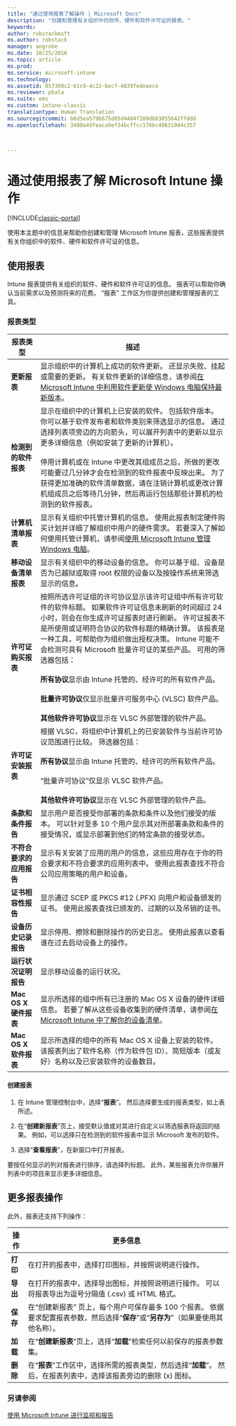 ```yaml
---
title: "通过使用报表了解操作 | Microsoft Docs"
description: "创建和管理有关组织中的软件、硬件和软件许可证的报表。"
keywords: 
author: robstackmsft
ms.author: robstack
manager: angrobe
ms.date: 10/25/2016
ms.topic: article
ms.prod: 
ms.service: microsoft-intune
ms.technology: 
ms.assetid: 857309c2-61c9-4c22-becf-4839fedeaece
ms.reviewer: pbala
ms.suite: ems
ms.custom: intune-classic
translationtype: Human Translation
ms.sourcegitcommit: b6d5ea579b675d85d4404f289db83055642ffddd
ms.openlocfilehash: 3400a49feaca9ef34bcffcc176bc496310d4c357



---
```


# <a name="understand-microsoft-intune-operations-by-using-reports"></a>通过使用报表了解 Microsoft Intune 操作

[!INCLUDE[classic-portal](../includes/classic-portal.md)]

使用本主题中的信息来帮助你创建和管理 Microsoft Intune 报表，这些报表提供有关你组织中的软件、硬件和软件许可证的信息。

## <a name="using-reports"></a>使用报表
Intune 报表提供有关组织的软件、硬件和软件许可证的信息。 报表可以帮助你确认当前需求以及预测将来的花费。 “报表”  工作区为你提供创建和管理报表的工具。 

### <a name="report-types"></a>报表类型

|报表类型|描述|
|---------------|---------------|
|**更新报表**|显示组织中的计算机上成功的软件更新。 还显示失败、挂起或需要的更新。 有关软件更新的详细信息，请参阅[在 Microsoft Intune 中利用软件更新使 Windows 电脑保持最新版本](keep-windows-pcs-up-to-date-with-software-updates-in-microsoft-intune.md)。|
|**检测到的软件报表**|显示在组织中的计算机上已安装的软件。 包括软件版本。 你可以基于软件发布者和软件类别来筛选显示的信息。 通过选择列表项旁边的方向箭头，可以展开列表中的更新以显示更多详细信息（例如安装了更新的计算机）。<br /><br />停用计算机或在 Intune 中更改其组成员之后，所做的更改可能要过几分钟才会在检测到的软件报表中反映出来。 为了获得更加准确的软件清单数据，请在注销计算机或更改计算机组成员之后等待几分钟，然后再运行包括那些计算机的检测到的软件报表。|
|**计算机清单报表**|显示有关组织中托管计算机的信息。 使用此报表制定硬件购买计划并详细了解组织中用户的硬件需求。 若要深入了解如何使用托管计算机，请参阅[使用 Microsoft Intune 管理 Windows 电脑](manage-windows-pcs-with-microsoft-intune.md)。|
|**移动设备清单报表**|显示有关组织中的移动设备的信息。 你可以基于组、设备是否为已越狱或取得 root 权限的设备以及按操作系统来筛选显示的信息。|
|**许可证购买报表**|按照所选许可证组的许可协议显示该许可证组中所有许可软件的软件标题。 如果软件许可证信息未刷新的时间超过 24 小时，则会在你生成许可证报表时进行刷新。 许可证报表不是所使用或证明符合协议的软件标题的精确计算。 该报表是一种工具，可帮助你为组织做出授权决策。 Intune 可能不会检测可具有 Microsoft 批量许可证的某些产品。 可用的筛选器包括：<br /><br />**所有协议**显示由 Intune 托管的、经许可的所有软件产品。<br /><br />**批量许可协议**仅显示批量许可服务中心 (VLSC) 软件产品。<br /><br />**其他软件许可协议**显示在 VLSC 外部管理的软件产品。|
|**许可证安装报表**|根据 VLSC，将组织中计算机上的已安装软件与当前许可协议范围进行比较。 筛选器包括：<br /><br />**所有协议**显示由 Intune 托管的、经许可的所有软件产品。<br /><br />“批量许可协议”仅显示 VLSC 软件产品。<br /><br />**其他软件许可协议**显示在 VLSC 外部管理的软件产品。|
|**条款和条件报告**|显示用户是否接受你部署的条款和条件以及他们接受的版本。 可以针对至多 10 个用户显示其对所部署条款和条件的接受情况，或显示部署到他们的特定条款的接受状态。|
|**不符合要求的应用报告**|显示有关安装了应用的用户的信息，这些应用存在于你的符合要求和不符合要求的应用列表中。 使用此报表查找不符合公司应用策略的用户和设备。|
|**证书相容性报告**|显示通过 SCEP 或 PKCS #12 (.PFX) 向用户和设备颁发的证书。 使用此报表查找已颁发的、过期的以及吊销的证书。|
|**设备历史记录报告**|显示停用、擦除和删除操作的历史日志。 使用此报表以查看谁在过去启动设备上的操作。|
|**运行状况证明报告**|显示移动设备的运行状况。|
|**Mac OS X 硬件报表**|显示所选择的组中所有已注册的 Mac OS X 设备的硬件详细信息。 若要了解从这些设备收集到的硬件清单，请参阅[在 Microsoft Intune 中了解你的设备清单](understand-your-devices-with-inventory-in-microsoft-intune.md)。|
|**Mac OS X 软件报表**|显示所选择的组中的所有 Mac OS X 设备上安装的软件。 该报表列出了软件名称（作为软件包 ID）、简短版本（或友好）名称以及已安装软件的设备数目。|

#### <a name="to-create-a-report"></a>创建报表

1.  在 Intune 管理控制台中，选择“**报表**”。 然后选择要生成的报表类型，如上表所述。

2.  在“**创建新报表**”页上，接受默认值或对其进行自定义以筛选报表将返回的结果。 例如，可以选择只在检测到的软件报表中显示 Microsoft 发布的软件。

3.  选择“**查看报表**”，在新窗口中打开报表。

要按任何显示的列对报表进行排序，请选择列标题。 此外，某些报表允许你展开列表中的项目来显示更多详细信息。

## <a name="more-report-actions"></a>更多报表操作
此外，报表还支持下列操作：

|操作|更多信息|
|----------|--------------------|
|**打印**|在打开的报表中，选择打印图标，并按照说明进行操作。|
|**导出**|在打开的报表中，选择导出图标，并按照说明进行操作。 可以将报表导出为逗号分隔值 (.csv) 或 HTML 格式。|
|**保存**|在“创建新报表”  页上，每个用户可保存最多 100 个报表。 依据要求配置报表参数，然后选择“**保存**”或“**另存为**”（如果要使用其他名称）。|
|**加载**|在“**创建新报表**”页上，选择“**加载**”检索任何以前保存的报表参数集。|
|**删除**|在“**报表**”工作区中，选择所需的报表类型，然后选择“**加载**”。 然后，在报表列表中，选择该报表旁边的删除 (x) 图标。|

### <a name="see-also"></a>另请参阅
[使用 Microsoft Intune 进行监视和报告](monitoring-and-reports-with-microsoft-intune.md)



<!--HONumber=Dec16_HO2-->


